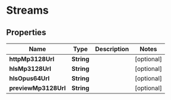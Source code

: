 

# Streams


## Properties

| Name | Type | Description | Notes |
|------------ | ------------- | ------------- | -------------|
|**httpMp3128Url** | **String** |  |  [optional] |
|**hlsMp3128Url** | **String** |  |  [optional] |
|**hlsOpus64Url** | **String** |  |  [optional] |
|**previewMp3128Url** | **String** |  |  [optional] |



